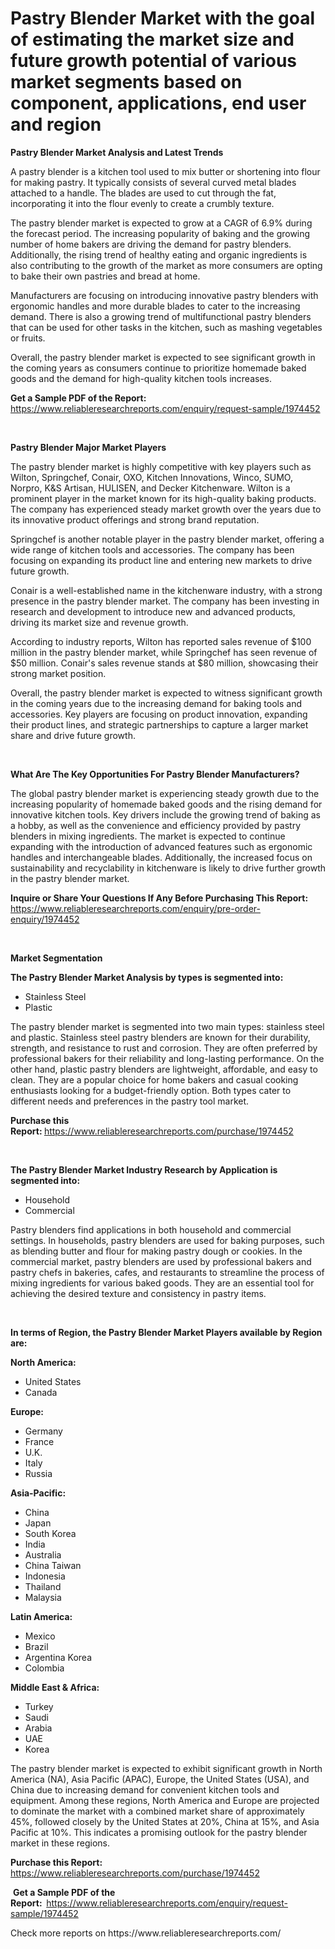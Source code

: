 <p><h1>Pastry Blender Market with the goal of estimating the market size and future growth potential of various market segments based on component, applications, end user and region</h1></p><p><strong>Pastry Blender Market Analysis and Latest Trends</strong></p>
<p><p>A pastry blender is a kitchen tool used to mix butter or shortening into flour for making pastry. It typically consists of several curved metal blades attached to a handle. The blades are used to cut through the fat, incorporating it into the flour evenly to create a crumbly texture.</p><p>The pastry blender market is expected to grow at a CAGR of 6.9% during the forecast period. The increasing popularity of baking and the growing number of home bakers are driving the demand for pastry blenders. Additionally, the rising trend of healthy eating and organic ingredients is also contributing to the growth of the market as more consumers are opting to bake their own pastries and bread at home.</p><p>Manufacturers are focusing on introducing innovative pastry blenders with ergonomic handles and more durable blades to cater to the increasing demand. There is also a growing trend of multifunctional pastry blenders that can be used for other tasks in the kitchen, such as mashing vegetables or fruits.</p><p>Overall, the pastry blender market is expected to see significant growth in the coming years as consumers continue to prioritize homemade baked goods and the demand for high-quality kitchen tools increases.</p></p>
<p><strong>Get a Sample PDF of the Report:&nbsp;</strong> <a href="https://www.reliableresearchreports.com/enquiry/request-sample/1974452">https://www.reliableresearchreports.com/enquiry/request-sample/1974452</a></p>
<p>&nbsp;</p>
<p><strong>Pastry Blender Major Market Players</strong></p>
<p><p>The pastry blender market is highly competitive with key players such as Wilton, Springchef, Conair, OXO, Kitchen Innovations, Winco, SUMO, Norpro, K&S Artisan, HULISEN, and Decker Kitchenware. Wilton is a prominent player in the market known for its high-quality baking products. The company has experienced steady market growth over the years due to its innovative product offerings and strong brand reputation. </p><p>Springchef is another notable player in the pastry blender market, offering a wide range of kitchen tools and accessories. The company has been focusing on expanding its product line and entering new markets to drive future growth. </p><p>Conair is a well-established name in the kitchenware industry, with a strong presence in the pastry blender market. The company has been investing in research and development to introduce new and advanced products, driving its market size and revenue growth.</p><p>According to industry reports, Wilton has reported sales revenue of $100 million in the pastry blender market, while Springchef has seen revenue of $50 million. Conair's sales revenue stands at $80 million, showcasing their strong market position.</p><p>Overall, the pastry blender market is expected to witness significant growth in the coming years due to the increasing demand for baking tools and accessories. Key players are focusing on product innovation, expanding their product lines, and strategic partnerships to capture a larger market share and drive future growth.</p></p>
<p>&nbsp;</p>
<p><strong>What Are The Key Opportunities For Pastry Blender Manufacturers?</strong></p>
<p><p>The global pastry blender market is experiencing steady growth due to the increasing popularity of homemade baked goods and the rising demand for innovative kitchen tools. Key drivers include the growing trend of baking as a hobby, as well as the convenience and efficiency provided by pastry blenders in mixing ingredients. The market is expected to continue expanding with the introduction of advanced features such as ergonomic handles and interchangeable blades. Additionally, the increased focus on sustainability and recyclability in kitchenware is likely to drive further growth in the pastry blender market.</p></p>
<p><strong>Inquire or Share Your Questions If Any Before Purchasing This Report:</strong> <a href="https://www.reliableresearchreports.com/enquiry/pre-order-enquiry/1974452">https://www.reliableresearchreports.com/enquiry/pre-order-enquiry/1974452</a></p>
<p>&nbsp;</p>
<p><strong>Market Segmentation</strong></p>
<p><strong>The Pastry Blender Market Analysis by types is segmented into:</strong></p>
<p><ul><li>Stainless Steel</li><li>Plastic</li></ul></p>
<p><p>The pastry blender market is segmented into two main types: stainless steel and plastic. Stainless steel pastry blenders are known for their durability, strength, and resistance to rust and corrosion. They are often preferred by professional bakers for their reliability and long-lasting performance. On the other hand, plastic pastry blenders are lightweight, affordable, and easy to clean. They are a popular choice for home bakers and casual cooking enthusiasts looking for a budget-friendly option. Both types cater to different needs and preferences in the pastry tool market.</p></p>
<p><strong>Purchase this Report:&nbsp;</strong><a href="https://www.reliableresearchreports.com/purchase/1974452">https://www.reliableresearchreports.com/purchase/1974452</a></p>
<p>&nbsp;</p>
<p><strong>The Pastry Blender Market Industry Research by Application is segmented into:</strong></p>
<p><ul><li>Household</li><li>Commercial</li></ul></p>
<p><p>Pastry blenders find applications in both household and commercial settings. In households, pastry blenders are used for baking purposes, such as blending butter and flour for making pastry dough or cookies. In the commercial market, pastry blenders are used by professional bakers and pastry chefs in bakeries, cafes, and restaurants to streamline the process of mixing ingredients for various baked goods. They are an essential tool for achieving the desired texture and consistency in pastry items.</p></p>
<p>&nbsp;</p>
<p><strong>In terms of Region, the Pastry Blender Market Players available by Region are:</strong></p>
<p>
    <p> <strong> North America: </strong>
        <ul>
            <li>United States</li>
            <li>Canada</li>
        </ul>
        </p> 
    <p> <strong> Europe: </strong>
        <ul>
            <li>Germany</li>
            <li>France</li>
            <li>U.K.</li>
            <li>Italy</li>
            <li>Russia</li>
        </ul>
        </p> 
    <p> <strong> Asia-Pacific: </strong>
        <ul>
            <li>China</li>
            <li>Japan</li>
            <li>South Korea</li>
            <li>India</li>
            <li>Australia</li>
            <li>China Taiwan</li>
            <li>Indonesia</li>
            <li>Thailand</li>
            <li>Malaysia</li>
        </ul>
        </p> 
    <p> <strong> Latin America: </strong>
        <ul>
            <li>Mexico</li>
            <li>Brazil</li>
            <li>Argentina Korea</li>
            <li>Colombia</li>
        </ul>
        </p> 
    <p> <strong> Middle East & Africa: </strong>
        <ul>
            <li>Turkey</li>
            <li>Saudi</li>
            <li>Arabia</li>
            <li>UAE</li>
            <li>Korea</li>
        </ul>
    </p>
    </p>
<p><p>The pastry blender market is expected to exhibit significant growth in North America (NA), Asia Pacific (APAC), Europe, the United States (USA), and China due to increasing demand for convenient kitchen tools and equipment. Among these regions, North America and Europe are projected to dominate the market with a combined market share of approximately 45%, followed closely by the United States at 20%, China at 15%, and Asia Pacific at 10%. This indicates a promising outlook for the pastry blender market in these regions.</p></p>
<p><strong>Purchase this Report: </strong><a href="https://www.reliableresearchreports.com/purchase/1974452">https://www.reliableresearchreports.com/purchase/1974452</a></p>
<p>&nbsp;<strong>Get a Sample PDF of the Report:&nbsp;&nbsp;</strong><a href="https://www.reliableresearchreports.com/enquiry/request-sample/1974452">https://www.reliableresearchreports.com/enquiry/request-sample/1974452</a></p>
<p><strong></strong></p>
<p>Check more reports on https://www.reliableresearchreports.com/</p>